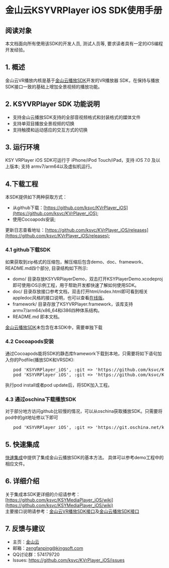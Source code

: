 # 金山云KSYVRPlayer iOS SDK使用手册

## 阅读对象  
本文档面向所有使用该SDK的开发人员, 测试人员等, 要求读者具有一定的iOS编程开发经验。

## 1. 概述  
金山云VR播放内核是基于[金山云播放SDK](https://github.com/ksvc/KSYMediaPlayer_iOS)开发的VR播放器 SDK，在保持与播放SDK接口一致的基础上增加全景视频的播放功能。  

## 2. KSYVRPlayer SDK 功能说明

* 支持金山云播放SDK支持的全部音视频格式和封装格式的媒体文件
* 支持单双目播放全景视频的切换
* 支持触摸和运动感应的交互方式的切换

## 3. 运行环境
KSY VRPlayer iOS SDK可运行于 iPhone/iPod Touch/iPad，支持 iOS 7.0 及以上版本; 支持 armv7/arm64以及虚拟机运行。

## 4.下载工程
本SDK提供如下两种获取方式：  

* 从github下载：[https://github.com/ksvc/KVrPlayer_iOS](https://github.com/ksvc/KVrPlayer_iOS);    
* 使用Cocoapods安装;

更新日志查看地址：[https://github.com/ksvc/KVrPlayer_iOS/releases](https://github.com/ksvc/KVrPlayer_iOS/releases);

### 4.1 github下载SDK 
如果获取到zip格式的压缩包，解压缩后包含demo、doc、framework、README.md四个部分, 目录结构如下所示:  

* domo/ 目录存放KSYVRPlayerDemo，双击打开KSYPlayerDemo.xcodeproj即可使用iOS示例工程，用于帮助开发都快速了解如何使用SDK。  
* doc/ 目录存放接口参考文档，双击打开html/index.html即可看到相关appledoc风格的接口说明，也可以查看[在线版](https://ksvc.github.io/KVrPlayer_iOS/html/index.html)。 
* framework/ 目录存放了KSYVRPlayer.framework，该库支持armv7/arm64/x86_64和i386四种体系结构。 
* README.md 即本文档。

[金山云播放SDK](https://github.com/ksvc/KSYMediaPlayer_iOS)未包含在本SDK中，需要单独下载

### 4.2 Cocoapods安装  
通过Cocoapods能将SDK的静态库framework下载到本地，只需要将如下语句加入你的Podfile(播放SDK和VRSDK):

<pre>
   pod 'KSYVRPlayer_iOS', :git => 'https://github.com/ksvc/KSYMediaPlayer_iOS.git'
   pod 'KSYVRPlayer_iOS', :git => 'https://github.com/ksvc/KVrPlayer_iOS.git'
</pre>
   
执行pod install或者pod update后，将SDK加入工程。  

### 4.3 通过oschina下载播放SDK
对于部分地方访问github比较慢的情况，可以从oschina获取播放SDK。只需要将pod中的git地址修以下即可  
<pre>
   pod 'KSYVRPlayer_iOS', :git => 'https://git.oschina.net/ksvc/KSYMediaPlayer_iOS.git'
</pre>

## 5. 快速集成
[快速集成](https://github.com/ksvc/KVrPlayer_iOS/wikis/快速集成)中提供了集成金山云播放SDK的基本方法。
具体可以参考demo工程中的相应文件。

## 6. 详细介绍
关于集成本SDK更详细的介绍请参考：[https://github.com/ksvc/KSYMediaPlayer_iOS/wiki](https://github.com/ksvc/KSYMediaPlayer_iOS/wiki)  
主要接口说明请参考：[金山云VR播放SDK接口](https://github.com/ksvc/KVrPlayer_iOS/html/index.html)及[金山云播放SDK接口](http://ksvc.github.io/KSYMediaPlayer_iOS/html/index.html)

## 7. 反馈与建议
- 主页：[金山云](http://v.ksyun.com)
- 邮箱：<zengfanping@kingsoft.com>
- QQ讨论群：574179720
- Issues: <https://github.com/ksvc/KVrPlayer_iOS/issues>

